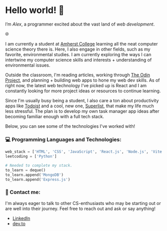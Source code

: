 # Hello world! 👋

I’m _Alex_, a programmer excited about the vast land of _web development_.

🌐

I am currently a student at [Amherst College](https://www.amherst.edu/) learning all the neat computer science theory there is. Here, I also engage in other fields, such as my favorite, environmental studies. I am currently exploring the ways I can intertwine my computer science skills and interests + understanding of environmental issues.

Outside the classroom, I'm reading articles, working through [The Odin Project](https://www.theodinproject.com/), and planning + building web apps to hone my web dev skills. As of right now, the latest web technology I’ve picked up is React and I am constantly looking for more project ideas or resources to continue learning.

Since I'm usually busy being a student, I also care a ton about productivity apps like [Todoist](https://www.todoist.com/) and a cool, new one, [Superlist](https://www.superlist.com/), that make my life much less stressful. The plan is to develop my own task manager app ideas after becoming familiar enough with a full tech stack.

Below, you can see some of the technologies I've worked with!

### 💻 Programming Languages and Technologies:

```python
web_stack = ['HTML', 'CSS', 'JavaScript', 'React.js', 'Node.js', 'Vite']
leetcoding = ['Python']

# Needed to complete my stack.
to_learn = deque()
to_learn.append('MongoDB')
to_learn.append('Express.js')
```

### 💬 Contact me:

I'm always eager to talk to other CS-enthusiasts who may be starting out or are well into their journey. Feel free to reach out and ask or say anything!

-   [LinkedIn](https://www.linkedin.com/in/alexander-guel-2664a626b/)
-   [dev.to](https://dev.to/allxg)
